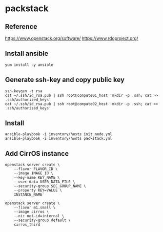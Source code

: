 # packstack

## Reference
https://www.openstack.org/software/
https://www.rdoproject.org/

## Install ansible
`yum install -y ansible`

## Generate ssh-key and copy public key
`ssh-keygen -t rsa`  
`cat ~/.ssh/id_rsa.pub | ssh root@compute01_host 'mkdir -p .ssh; cat >> .ssh/authorized_keys'`  
`cat ~/.ssh/id_rsa.pub | ssh root@compute02_host 'mkdir -p .ssh; cat >> .ssh/authorized_keys'`  

## Install
`ansible-playbook -i inventory/hosts init_node.yml`  
`ansible-playbook -i inventory/hosts packstack.yml`

## Add CirrOS instance
    openstack server create \
        --flavor FLAVOR_ID \
        --image IMAGE_ID \
        --key-name KEY_NAME \
        --user-data USER_DATA_FILE \
        --security-group SEC_GROUP_NAME \
        --property KEY=VALUE \
        INSTANCE_NAME`

    openstack server create \
        --flavor m1.small \
        --image cirros \
        --nic net-id=internal \
        --security-group default \
        cirros_third

